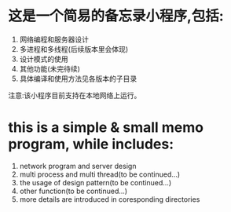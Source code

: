 # 这是一个简易的备忘录小程序,包括:
1) 网络编程和服务器设计  
2) 多进程和多线程(后续版本里会体现)  
3) 设计模式的使用
4) 其他功能(未完待续)  
5) 具体编译和使用方法见各版本的子目录  

注意:该小程序目前支持在本地网络上运行。

# this is a simple & small memo program, while includes:
1) network program and server design
2) multi process and multi thread(to be continued...)
3) the usage of design pattern(to be continued...)
4) other function(to be continued...)
5) more details are introduced in coresponding directories
